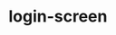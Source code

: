 <!-- generated by markdown-notes-tree -->

# login-screen

<!-- optional markdown-notes-tree directory description starts here -->

<!-- optional markdown-notes-tree directory description ends here -->


